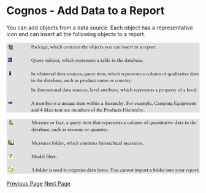 # Cognos - Add Data to a Report
You can add objects from a data source. Each object has a representative icon and can insert all the following objects to a report.

![Add Data](../cognos/images/add_data.jpg)



![Add Data to Report](../cognos/images/add_data_to_report.jpg)


[Previous Page](../cognos/cognos_open_an_existing_report.md) [Next Page](../cognos/cognos_saving_a_report.md) 
